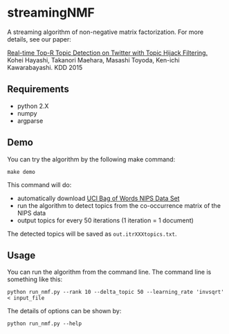 # streamingNMF
A streaming algorithm of non-negative matrix factorization. For more details, see our paper:

[Real-time Top-R Topic Detection on Twitter with Topic Hijack Filtering.](http://dx.doi.org/10.1145/2783258.2783402)
Kohei Hayashi, Takanori Maehara, Masashi Toyoda, Ken-ichi Kawarabayashi.
KDD 2015

## Requirements
* python 2.X
* numpy
* argparse
 
## Demo
You can try the algorithm by the following make command:
```
make demo
```
This command will do:

 * automatically download [UCI Bag of Words NIPS Data Set](https://archive.ics.uci.edu/ml/datasets/Bag+of+Words) 
 * run the algorithm to detect topics from the co-occurrence matrix of the NIPS data
 * output topics for every 50 iterations (1 iteration = 1 document)

The detected topics will be saved as ``out.itrXXXtopics.txt``.
 
## Usage
You can run the algorithm from the command line. The command line is something like this:
```
python run_nmf.py --rank 10 --delta_topic 50 --learning_rate 'invsqrt' < input_file
```
The details of options can be shown by:
```
python run_nmf.py --help
```
